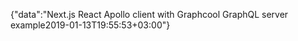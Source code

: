 {"data":"Next.js React Apollo client with Graphcool GraphQL server example2019-01-13T19:55:53+03:00"}
